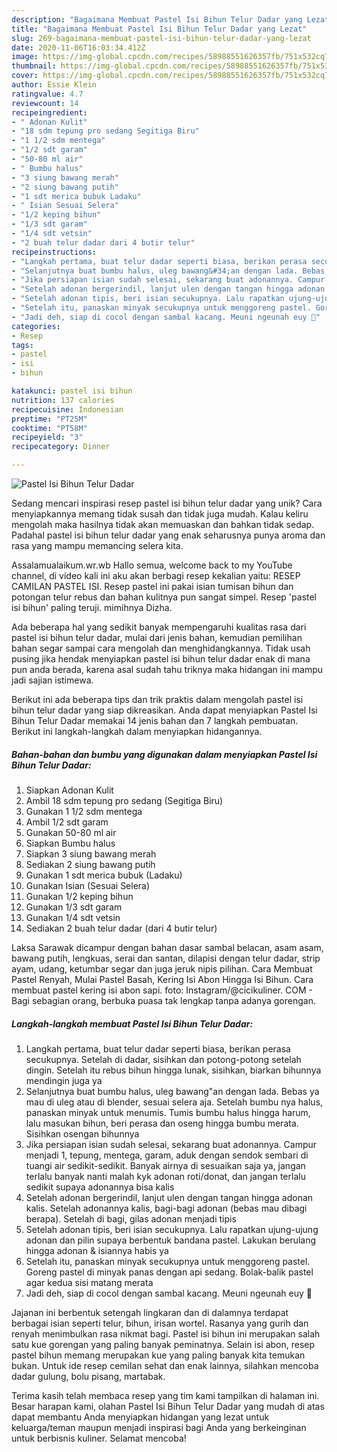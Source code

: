 ```yaml
---
description: "Bagaimana Membuat Pastel Isi Bihun Telur Dadar yang Lezat"
title: "Bagaimana Membuat Pastel Isi Bihun Telur Dadar yang Lezat"
slug: 269-bagaimana-membuat-pastel-isi-bihun-telur-dadar-yang-lezat
date: 2020-11-06T16:03:34.412Z
image: https://img-global.cpcdn.com/recipes/58988551626357fb/751x532cq70/pastel-isi-bihun-telur-dadar-foto-resep-utama.jpg
thumbnail: https://img-global.cpcdn.com/recipes/58988551626357fb/751x532cq70/pastel-isi-bihun-telur-dadar-foto-resep-utama.jpg
cover: https://img-global.cpcdn.com/recipes/58988551626357fb/751x532cq70/pastel-isi-bihun-telur-dadar-foto-resep-utama.jpg
author: Essie Klein
ratingvalue: 4.7
reviewcount: 14
recipeingredient:
- " Adonan Kulit"
- "18 sdm tepung pro sedang Segitiga Biru"
- "1 1/2 sdm mentega"
- "1/2 sdt garam"
- "50-80 ml air"
- " Bumbu halus"
- "3 siung bawang merah"
- "2 siung bawang putih"
- "1 sdt merica bubuk Ladaku"
- " Isian Sesuai Selera"
- "1/2 keping bihun"
- "1/3 sdt garam"
- "1/4 sdt vetsin"
- "2 buah telur dadar dari 4 butir telur"
recipeinstructions:
- "Langkah pertama, buat telur dadar seperti biasa, berikan perasa secukupnya. Setelah di dadar, sisihkan dan potong-potong setelah dingin. Setelah itu rebus bihun hingga lunak, sisihkan, biarkan bihunnya mendingin juga ya"
- "Selanjutnya buat bumbu halus, uleg bawang&#34;an dengan lada. Bebas ya mau di uleg atau di blender, sesuai selera aja. Setelah bumbu nya halus, panaskan minyak untuk menumis. Tumis bumbu halus hingga harum, lalu masukan bihun, beri perasa dan oseng hingga bumbu merata. Sisihkan osengan bihunnya"
- "Jika persiapan isian sudah selesai, sekarang buat adonannya. Campur menjadi 1, tepung, mentega, garam, aduk dengan sendok sembari di tuangi air sedikit-sedikit. Banyak airnya di sesuaikan saja ya, jangan terlalu banyak nanti malah kyk adonan roti/donat, dan jangan terlalu sedikit supaya adonannya bisa kalis"
- "Setelah adonan bergerindil, lanjut ulen dengan tangan hingga adonan kalis. Setelah adonannya kalis, bagi-bagi adonan (bebas mau dibagi berapa). Setelah di bagi, gilas adonan menjadi tipis"
- "Setelah adonan tipis, beri isian secukupnya. Lalu rapatkan ujung-ujung adonan dan pilin supaya berbentuk bandana pastel. Lakukan berulang hingga adonan &amp; isiannya habis ya"
- "Setelah itu, panaskan minyak secukupnya untuk menggoreng pastel. Goreng pastel di minyak panas dengan api sedang. Bolak-balik pastel agar kedua sisi matang merata"
- "Jadi deh, siap di cocol dengan sambal kacang. Meuni ngeunah euy 🤤"
categories:
- Resep
tags:
- pastel
- isi
- bihun

katakunci: pastel isi bihun 
nutrition: 137 calories
recipecuisine: Indonesian
preptime: "PT25M"
cooktime: "PT58M"
recipeyield: "3"
recipecategory: Dinner

---
```



![Pastel Isi Bihun Telur Dadar](https://img-global.cpcdn.com/recipes/58988551626357fb/751x532cq70/pastel-isi-bihun-telur-dadar-foto-resep-utama.jpg)

Sedang mencari inspirasi resep pastel isi bihun telur dadar yang unik? Cara menyiapkannya memang tidak susah dan tidak juga mudah. Kalau keliru mengolah maka hasilnya tidak akan memuaskan dan bahkan tidak sedap. Padahal pastel isi bihun telur dadar yang enak seharusnya punya aroma dan rasa yang mampu memancing selera kita.

Assalamualaikum.wr.wb Hallo semua, welcome back to my YouTube channel, di video kali ini aku akan berbagi resep kekalian yaitu: RESEP CAMILAN PASTEL ISI. Resep pastel ini pakai isian tumisan bihun dan potongan telur rebus dan bahan kulitnya pun sangat simpel. Resep &#39;pastel isi bihun&#39; paling teruji. mimihnya Dizha.

Ada beberapa hal yang sedikit banyak mempengaruhi kualitas rasa dari pastel isi bihun telur dadar, mulai dari jenis bahan, kemudian pemilihan bahan segar sampai cara mengolah dan menghidangkannya. Tidak usah pusing jika hendak menyiapkan pastel isi bihun telur dadar enak di mana pun anda berada, karena asal sudah tahu triknya maka hidangan ini mampu jadi sajian istimewa.


Berikut ini ada beberapa tips dan trik praktis dalam mengolah pastel isi bihun telur dadar yang siap dikreasikan. Anda dapat menyiapkan Pastel Isi Bihun Telur Dadar memakai 14 jenis bahan dan 7 langkah pembuatan. Berikut ini langkah-langkah dalam menyiapkan hidangannya.

<!--inarticleads1-->

##### Bahan-bahan dan bumbu yang digunakan dalam menyiapkan Pastel Isi Bihun Telur Dadar:

1. Siapkan  Adonan Kulit
1. Ambil 18 sdm tepung pro sedang (Segitiga Biru)
1. Gunakan 1 1/2 sdm mentega
1. Ambil 1/2 sdt garam
1. Gunakan 50-80 ml air
1. Siapkan  Bumbu halus
1. Siapkan 3 siung bawang merah
1. Sediakan 2 siung bawang putih
1. Gunakan 1 sdt merica bubuk (Ladaku)
1. Gunakan  Isian (Sesuai Selera)
1. Gunakan 1/2 keping bihun
1. Gunakan 1/3 sdt garam
1. Gunakan 1/4 sdt vetsin
1. Sediakan 2 buah telur dadar (dari 4 butir telur)


Laksa Sarawak dicampur dengan bahan dasar sambal belacan, asam asam, bawang putih, lengkuas, serai dan santan, dilapisi dengan telur dadar, strip ayam, udang, ketumbar segar dan juga jeruk nipis pilihan. Cara Membuat Pastel Renyah, Mulai Pastel Basah, Kering Isi Abon Hingga Isi Bihun. Cara membuat pastel kering isi abon sapi. foto: Instagram/@cicikuliner. COM - Bagi sebagian orang, berbuka puasa tak lengkap tanpa adanya gorengan. 

<!--inarticleads2-->

##### Langkah-langkah membuat Pastel Isi Bihun Telur Dadar:

1. Langkah pertama, buat telur dadar seperti biasa, berikan perasa secukupnya. Setelah di dadar, sisihkan dan potong-potong setelah dingin. Setelah itu rebus bihun hingga lunak, sisihkan, biarkan bihunnya mendingin juga ya
1. Selanjutnya buat bumbu halus, uleg bawang&#34;an dengan lada. Bebas ya mau di uleg atau di blender, sesuai selera aja. Setelah bumbu nya halus, panaskan minyak untuk menumis. Tumis bumbu halus hingga harum, lalu masukan bihun, beri perasa dan oseng hingga bumbu merata. Sisihkan osengan bihunnya
1. Jika persiapan isian sudah selesai, sekarang buat adonannya. Campur menjadi 1, tepung, mentega, garam, aduk dengan sendok sembari di tuangi air sedikit-sedikit. Banyak airnya di sesuaikan saja ya, jangan terlalu banyak nanti malah kyk adonan roti/donat, dan jangan terlalu sedikit supaya adonannya bisa kalis
1. Setelah adonan bergerindil, lanjut ulen dengan tangan hingga adonan kalis. Setelah adonannya kalis, bagi-bagi adonan (bebas mau dibagi berapa). Setelah di bagi, gilas adonan menjadi tipis
1. Setelah adonan tipis, beri isian secukupnya. Lalu rapatkan ujung-ujung adonan dan pilin supaya berbentuk bandana pastel. Lakukan berulang hingga adonan &amp; isiannya habis ya
1. Setelah itu, panaskan minyak secukupnya untuk menggoreng pastel. Goreng pastel di minyak panas dengan api sedang. Bolak-balik pastel agar kedua sisi matang merata
1. Jadi deh, siap di cocol dengan sambal kacang. Meuni ngeunah euy 🤤


Jajanan ini berbentuk setengah lingkaran dan di dalamnya terdapat berbagai isian seperti telur, bihun, irisan wortel. Rasanya yang gurih dan renyah menimbulkan rasa nikmat bagi. Pastel isi bihun ini merupakan salah satu kue gorengan yang paling banyak peminatnya. Selain isi abon, resep pastel bihun memang merupakan kue yang paling banyak kita temukan bukan. Untuk ide resep cemilan sehat dan enak lainnya, silahkan mencoba dadar gulung, bolu pisang, martabak. 

Terima kasih telah membaca resep yang tim kami tampilkan di halaman ini. Besar harapan kami, olahan Pastel Isi Bihun Telur Dadar yang mudah di atas dapat membantu Anda menyiapkan hidangan yang lezat untuk keluarga/teman maupun menjadi inspirasi bagi Anda yang berkeinginan untuk berbisnis kuliner. Selamat mencoba!
